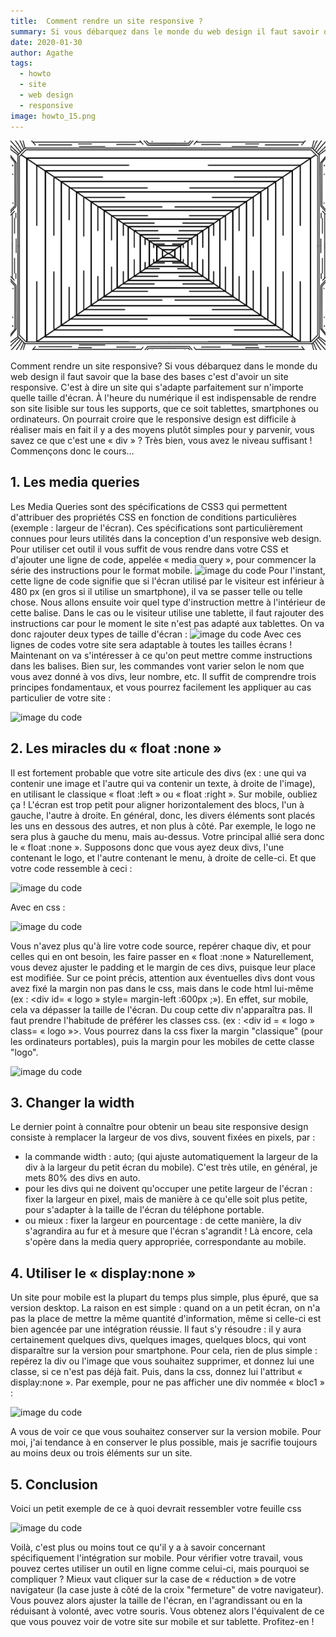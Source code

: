 ```yaml
---
title:  Comment rendre un site responsive ?
summary: Si vous débarquez dans le monde du web design il faut savoir que la base des bases c'est d'avoir un site responsive.
date: 2020-01-30
author: Agathe
tags:
  - howto
  - site
  - web design
  - responsive
image: howto_15.png
---
```


![cockpit de vaisseau spatial qui se réduit](/static/img/howto_15.png)

Comment rendre un site responsive?
Si vous débarquez dans le monde du web design il faut savoir que la base des bases c'est d'avoir un site responsive.
C'est à dire un site qui s'adapte parfaitement sur n'importe quelle taille d'écran. À l'heure du numérique il est indispensable de rendre son site lisible sur tous les supports, que ce soit tablettes, smartphones ou ordinateurs.
On pourrait croire que le responsive design est difficile à réaliser mais en fait il y a des moyens plutôt simples pour y parvenir, vous savez ce que c'est une « div » ? Très bien, vous avez le niveau suffisant ! Commençons donc le cours…
## 1. Les media queries
Les Media Queries sont des spécifications de CSS3 qui permettent d'attribuer des propriétés CSS en fonction de conditions particulières (exemple : largeur de l'écran). Ces spécifications sont particulièrement connues pour leurs utilités dans la conception d'un responsive web design.
Pour utiliser cet outil il vous suffit de vous rendre dans votre CSS et d'ajouter une ligne de code, appelée « media query », pour commencer la série des instructions pour le format mobile.
![image du code](/static/img/howto_15-img01.jpeg)
Pour l'instant, cette ligne de code signifie que si l'écran utilisé par le visiteur est inférieur à 480 px (en gros si il utilise un smartphone), il va se passer telle ou telle chose. Nous allons ensuite voir quel type d'instruction mettre à l'intérieur de cette balise.
Dans le cas ou le visiteur utilise une tablette, il faut rajouter des instructions car pour le moment le site n'est pas adapté aux tablettes. On va donc rajouter deux types de taille d'écran :
![image du code](/static/img/howto_15-img02.jpeg)
Avec ces lignes de codes votre site sera adaptable à toutes les tailles écrans !
Maintenant on va s'intéresser à ce qu'on peut mettre comme instructions dans les balises. Bien sur, les commandes vont varier selon le nom que vous avez donné à vos divs, leur nombre, etc.
Il suffit de comprendre trois principes fondamentaux, et vous pourrez facilement les appliquer au cas particulier de votre site :

![image du code](/static/img/howto_15-img03.jpeg)

## 2. Les miracles du « float :none »
Il est fortement probable que votre site articule des divs (ex : une qui va contenir une image et l'autre qui va contenir un texte, à droite de l'image), en utilisant le classique « float :left » ou « float :right ».
Sur mobile, oubliez ça ! L'écran est trop petit pour aligner horizontalement des blocs, l'un à gauche, l'autre à droite. En général, donc, les divers éléments sont placés les uns en dessous des autres, et non plus à côté. Par exemple, le logo ne sera plus à gauche du menu, mais au-dessus.
Votre principal allié sera donc le « float :none ».
Supposons donc que vous ayez deux divs, l'une contenant le logo, et l'autre contenant le menu, à droite de celle-ci.
Et que votre code ressemble à ceci :

![image du code](/static/img/howto_15-img04.jpeg)

Avec en css :

![image du code](/static/img/howto_15-img05.jpeg)

Vous n'avez plus qu'à lire votre code source, repérer chaque div, et pour celles qui en ont besoin, les faire passer en « float :none »
Naturellement, vous devez ajuster le padding et le margin de ces divs, puisque leur place est modifiée. Sur ce point précis, attention aux éventuelles divs dont vous avez fixé la margin non pas dans le css, mais dans le code html lui-même
(ex : <div id= « logo » style= margin-left :600px ;»). En effet, sur mobile, cela va dépasser la taille de l'écran. Du coup cette div n'apparaîtra pas.
Il faut prendre l'habitude de préférer les classes css.
(ex : <div id = « logo » class= « logo »>. Vous pourrez dans la css fixer la margin "classique" (pour les ordinateurs portables), puis la margin pour les mobiles de cette classe "logo".

![image du code](/static/img/howto_15-img06.jpeg)

## 3. Changer la width
Le dernier point à connaître pour obtenir un beau site responsive design consiste à remplacer la largeur de vos divs, souvent fixées en pixels, par :
* la commande width : auto; (qui ajuste automatiquement la largeur de la div à la largeur du petit écran du mobile). C'est très utile, en général, je mets 80% des divs en auto.
* pour les divs qui ne doivent qu'occuper une petite largeur de l'écran : fixer la largeur en pixel, mais de manière à ce qu'elle soit plus petite, pour s'adapter à la taille de l'écran du téléphone portable.
* ou mieux : fixer la largeur en pourcentage : de cette manière, la div s'agrandira au fur et à mesure que l'écran s'agrandit !
Là encore, cela s'opère dans la media query appropriée, correspondante au mobile.
## 4. Utiliser le « display:none »
Un site pour mobile est la plupart du temps plus simple, plus épuré, que sa version desktop.
La raison en est simple : quand on a un petit écran, on n'a pas la place de mettre la même quantité d'information, même si celle-ci est bien agencée par une intégration réussie.
Il faut s'y résoudre : il y aura certainement quelques divs, quelques images, quelques blocs, qui vont disparaître sur la version pour smartphone.
Pour cela, rien de plus simple : repérez la div ou l'image que vous souhaitez supprimer, et donnez lui une classe, si ce n'est pas déjà fait.
Puis, dans la css, donnez lui l'attribut « display:none ». Par exemple, pour ne pas afficher une div nommée « bloc1 » :

![image du code](/static/img/howto_15-img07.jpeg)

A vous de voir ce que vous souhaitez conserver sur la version mobile. Pour moi, j'ai tendance à en conserver le plus possible, mais je sacrifie toujours au moins deux ou trois éléments sur un site.
## 5. Conclusion
Voici un petit exemple de ce à quoi devrait ressembler votre feuille css

![image du code](/static/img/howto_15-img08.jpeg)

Voilà, c'est plus ou moins tout ce qu'il y a à savoir concernant spécifiquement l'intégration sur mobile.
Pour vérifier votre travail, vous pouvez certes utiliser un outil en ligne comme celui-ci, mais pourquoi se compliquer ? Mieux vaut cliquer sur la case de « réduction » de votre navigateur (la case juste à côté de la croix "fermeture" de votre navigateur). Vous pouvez alors ajuster la taille de l'écran, en l'agrandissant ou en la réduisant à volonté, avec votre souris. Vous obtenez alors l'équivalent de ce que vous pouvez voir de votre site sur mobile et sur tablette. Profitez-en !
